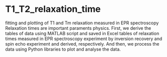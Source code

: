 # T1_T2_relaxation_time
fitting and plotting of T1 and Tm relaxation measured in EPR spectroscopy 
Relaxation times are important paraments physics. 
First, we derive the tables of data using MATLAB script and saved in Excel tables of relaxation times measured in EPR spectroscopy
experiment by inversion recovery and spin echo experiment and derived, respectively. 
And then, we process the data using Python libraries to plot and analyse the data.



